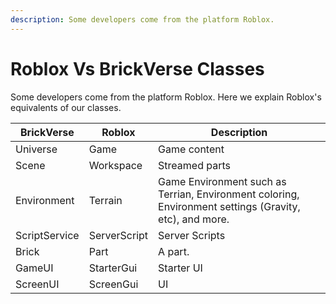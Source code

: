 ```yaml
---
description: Some developers come from the platform Roblox.
---
```


# Roblox Vs BrickVerse Classes

Some developers come from the platform Roblox. Here we explain Roblox's equivalents of our classes.

| BrickVerse    | Roblox       | Description                                                                                            |
| ------------- | ------------ | ------------------------------------------------------------------------------------------------------ |
| Universe      | Game         | Game content                                                                                           |
| Scene         | Workspace    | Streamed parts                                                                                         |
| Environment   | Terrain      | Game Environment such as Terrian, Environment coloring, Environment settings (Gravity, etc), and more. |
| ScriptService | ServerScript | Server Scripts                                                                                         |
| Brick         | Part         | A part.                                                                                                |
| GameUI        | StarterGui   | Starter  UI                                                                                            |
| ScreenUI      | ScreenGui    | UI                                                                                                     |
